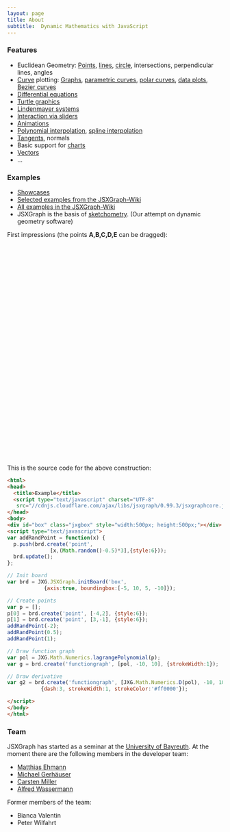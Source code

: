 ```yaml
---
layout: page
title: About
subtitle:  Dynamic Mathematics with JavaScript
---
```


### Features

* Euclidean Geometry:
    [Points](/wiki/index.php/Point), [lines](/wiki/index.php/Line), [circle](/wiki/index.php/Circle), intersections, perpendicular lines, angles
* [Curve](/wiki/index.php/Curve) plotting: [Graphs](/wiki/index.php/Simple_function_plotter),     [parametric curves](/wiki/index.php/Lissajous_curves), [polar curves](/wiki/index.php/Archimedean_spiral), [data plots](/wiki/index.php/Data_plot_of_live_data_via_AJAX), [Bezier curves](/wiki/index.php/Bezier_curves)
* [Differential equations](/wiki/index.php/Lotka-Volterra_equations)
* [Turtle graphics](/wiki/index.php/Category:Turtle_Graphics)
* [Lindenmayer systems](/wiki/index.php/L-systems)
* [Interaction via sliders](/wiki/index.php/Lissajous_curves)
* [Animations](/wiki/index.php/Animation_II)
* [Polynomial interpolation](/wiki/index.php/Lagrange_interpolation), [spline interpolation](/wiki/index.php/Cubic_spline_interpolation)
* [Tangents](/wiki/index.php/Mean_Value_Theorem), normals
* Basic support for [charts](/wiki/index.php/Category:Charts)
* [Vectors](/wiki/index.php/Matrix_multiplication)
* ...

### Examples

* <a href="/showcase">Showcases</a>
* <a href="/wiki/index.php/Showcases">Selected examples from the JSXGraph-Wiki</a>
* <a href="/wiki/index.php/Category:Examples">All examples in the JSXGraph-Wiki</a>
* JSXGraph is the basis of [sketchometry](//sketchometry.org). (Our attempt on dynamic geometry software)

First impressions (the points **A,B,C,D,E** can be dragged):

<div id="box" class="jxgbox" style="width:500px; height:500px;"></div>
<script type='text/javascript'>
(function(){
    var addPoint = function(x) {
      p.push(brd.create('point',
                  [x, (Math.random() - 0.5) * 3], {style:6}));
      brd.update();
    };

    var brd = JXG.JSXGraph.initBoard('box',
               {axis:true, boundingbox:[-5, 10, 5, -10]});
    var p = [];
    p[0] = brd.create('point', [-4,2], {style:6});
    p[1] = brd.create('point', [3,-1], {style:6});
    addPoint(-2);
    addPoint(0.5);
    addPoint(1);
    var pol = JXG.Math.Numerics.lagrangePolynomial(p);
    var g = brd.create('functiongraph', [pol, -10, 10], {strokeWidth:1});
    var g2 = brd.create('functiongraph', [JXG.Math.Numerics.D(pol), -10, 10],
               {dash:3, strokeWidth:1, strokeColor:'#ff0000'});

})();
</script>

This is the source code for the above construction:

```html
<html>
<head>
  <title>Example</title>
  <script type="text/javascript" charset="UTF-8"
   src="//cdnjs.cloudflare.com/ajax/libs/jsxgraph/0.99.3/jsxgraphcore.js"></script>
</head>
<body>
<div id="box" class="jxgbox" style="width:500px; height:500px;"></div>
<script type="text/javascript">
var addRandPoint = function(x) {
  p.push(brd.create('point',
              [x,(Math.random()-0.5)*3],{style:6}));
  brd.update();
};

// Init board
var brd = JXG.JSXGraph.initBoard('box',
            {axis:true, boundingbox:[-5, 10, 5, -10]});

// Create points
var p = [];
p[0] = brd.create('point', [-4,2], {style:6});
p[1] = brd.create('point', [3,-1], {style:6});
addRandPoint(-2);
addRandPoint(0.5);
addRandPoint(1);

// Draw function graph
var pol = JXG.Math.Numerics.lagrangePolynomial(p);
var g = brd.create('functiongraph', [pol, -10, 10], {strokeWidth:1});

// Draw derivative
var g2 = brd.create('functiongraph', [JXG.Math.Numerics.D(pol), -10, 10],
           {dash:3, strokeWidth:1, strokeColor:'#ff0000'});

</script>
</body>
</html>
```

### Team

JSXGraph has started as a seminar at the <a href="http://www.uni-bayreuth.de">University of Bayreuth</a>.
At the moment there are the following members in the developer team:

* <a href="http://did.mat.uni-bayreuth.de/~matthias/" target="_blank">Matthias Ehmann</a>
* <a href="http://www.michael-gerhaeuser.de/" target="_blank">Michael Gerhäuser</a>
* <a href="http://tucnak.de/" target="_blank">Carsten Miller</a>
* <a href="http://did.mat.uni-bayreuth.de/~alfred/home/index.html" target="_blank">Alfred Wassermann</a>

Former members of the team:

* Bianca Valentin
* Peter Wilfahrt
